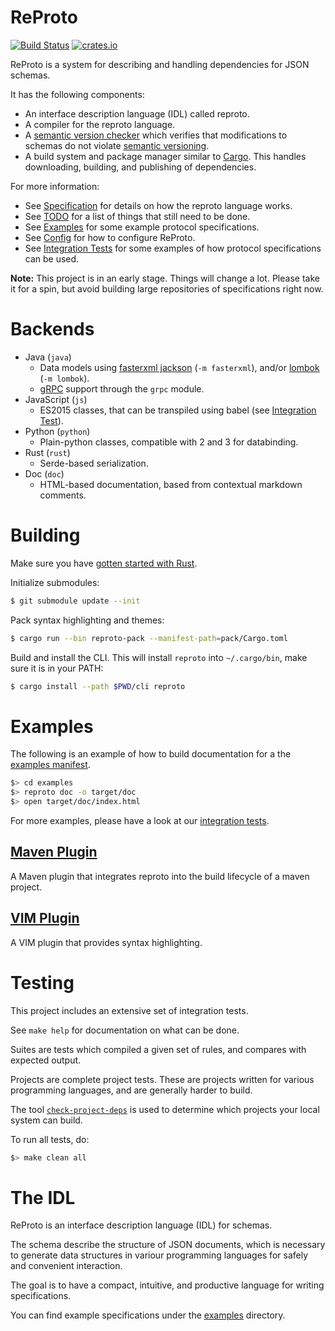 # ReProto
[![Build Status](https://travis-ci.org/reproto/reproto.svg?branch=master)](https://travis-ci.org/reproto/reproto)
[![crates.io](https://img.shields.io/crates/v/reproto.svg)](https://crates.io/crates/reproto)

ReProto is a system for describing and handling dependencies for JSON schemas.

It has the following components:

* An interface description language (IDL) called reproto.
* A compiler for the reproto language.
* A [semantic version checker][semck] which verifies that modifications to schemas do not violate
  [semantic versioning].
* A build system and package manager similar to [Cargo].
  This handles downloading, building, and publishing of dependencies.

For more information:

* See [Specification][spec] for details on how the reproto language works.
* See [TODO][todo] for a list of things that still need to be done.
* See [Examples][examples] for some example protocol specifications.
* See [Config][config] for how to configure ReProto.
* See [Integration Tests][it] for some examples of how protocol specifications can be used.

**Note:** This project is in an early stage. Things will change a lot. Please take it for a spin,
but avoid building large repositories of specifications right now.

# Backends

* Java (`java`)
  * Data models using [fasterxml jackson][jackson] (`-m fasterxml`), and/or
    [lombok][lombok] (`-m lombok`).
  * [gRPC][grpc] support through the `grpc` module.
* JavaScript (`js`)
  * ES2015 classes, that can be transpiled using babel (see [Integration Test][js-it]).
* Python (`python`)
  * Plain-python classes, compatible with 2 and 3 for databinding.
* Rust (`rust`)
  * Serde-based serialization.
* Doc (`doc`)
  * HTML-based documentation, based from contextual markdown comments.

# Building

Make sure you have [gotten started with Rust][rust-get-started].

Initialize submodules:

```bash
$ git submodule update --init
```

Pack syntax highlighting and themes:

```bash
$ cargo run --bin reproto-pack --manifest-path=pack/Cargo.toml
```

Build and install the CLI.
This will install `reproto` into `~/.cargo/bin`, make sure it is in your PATH:

```bash
$ cargo install --path $PWD/cli reproto
```

# Examples

The following is an example of how to build documentation for a the [examples manifest][examples].

```bash
$> cd examples
$> reproto doc -o target/doc
$> open target/doc/index.html
```

For more examples, please have a look at our [integration tests][it].

[examples]: /examples/reproto.toml
[rust-get-started]: https://doc.rust-lang.org/book/getting-started.html
[it]: /it

## [Maven Plugin][maven-plugin]

A Maven plugin that integrates reproto into the build lifecycle of a maven project.

[maven-plugin]: https://github.com/reproto/reproto-maven-plugin

## [VIM Plugin][vim]

A VIM plugin that provides syntax highlighting.

[vim]: https://github.com/reproto/reproto-vim

# Testing

This project includes an extensive set of integration tests.

See `make help` for documentation on what can be done.

Suites are tests which compiled a given set of rules, and compares with expected output.

Projects are complete project tests.
These are projects written for various programming languages, and are generally harder to build.

The tool [`check-project-deps`](tools/check-project-deps) is used to determine
which projects your local system can build.

To run all tests, do:

```bash
$> make clean all
```

# The IDL

ReProto is an interface description language (IDL) for schemas.

The schema describe the structure of JSON documents, which is necessary to generate data structures
in variour programming languages for safely and convenient interaction.

The goal is to have a compact, intuitive, and productive language for writing specifications.

You can find example specifications under the [examples] directory.

[Cargo]: https://github.com/rust-lang/cargo
[config]: /doc/config.md
[examples]: /examples
[grpc]: https://grpc.io
[idl]: #the-idl
[it]: /it
[jackson]: https://github.com/FasterXML/jackson-databind
[js-it]: /it/js
[lombok]: https://projectlombok.org/
[semantic versioning]: https://semver.org
[semck]: /semck
[spec]: /doc/spec.md
[todo]: /doc/todo.md
